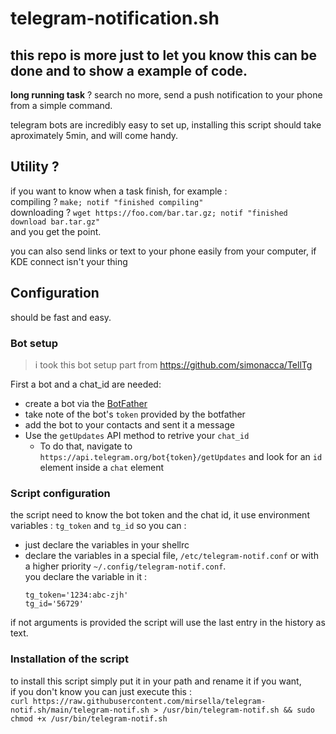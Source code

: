 # telegram-notification.sh

## this repo is more just to let you know this can be done and to show a example of code.

**long running task** ? search no more, send a push notification to your phone from a simple command.<br>

telegram bots are incredibly easy to set up, installing this script should take aproximately 5min, and will come handy.

## Utility ?

if you want to know when a task finish, for example :<br>
compiling ? `make; notif "finished compiling"`<br>
downloading ? `wget https://foo.com/bar.tar.gz; notif "finished download bar.tar.gz"`<br>
and you get the point.

you can also send links or text to your phone easily from your computer, if KDE connect isn't your thing

## Configuration

should be fast and easy.

### Bot setup

> i took this bot setup part from https://github.com/simonacca/TellTg

First a bot and a chat_id are needed:
* create a bot via the [BotFather](https://telegram.me/botfather)
* take note of the bot's `token` provided by the botfather
* add the bot to your contacts and sent it a message
* Use the `getUpdates` API method to retrive your `chat_id`
  * To do that, navigate to `https://api.telegram.org/bot{token}/getUpdates` and look for an `id` element inside a `chat` element


### Script configuration
the script need to know the bot token and the chat id, it use environment variables : `tg_token` and `tg_id`
so you can :
- just declare the variables in your shellrc
- declare the variables in a special file, `/etc/telegram-notif.conf` or with a higher priority `~/.config/telegram-notif.conf`.<br>
  you declare the variable in it :
  ```
  tg_token='1234:abc-zjh'
  tg_id='56729'
  ```
if not arguments is provided the script will use the last entry in the history as text.


### Installation of the script

to install this script simply put it in your path and rename it if you want,<br>
if you don't know you can just execute this :<br>
`curl https://raw.githubusercontent.com/mirsella/telegram-notif.sh/main/telegram-notif.sh > /usr/bin/telegram-notif.sh && sudo chmod +x /usr/bin/telegram-notif.sh`
